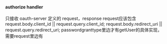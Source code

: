 #### authorize handler
只接收 oauth-server 定义的 request，response
request应该包含request.body.client_id || request.query.client_id; request.body.redirect_uri || request.query.redirect_uri;
passwordgranttype里边才有getUser的具体实现，需要request里边有
